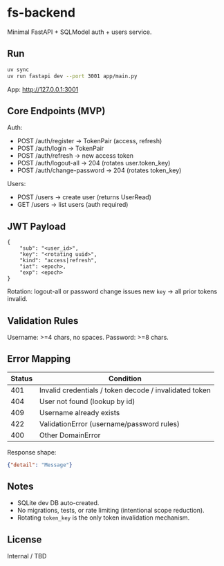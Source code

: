 # fs-backend

Minimal FastAPI + SQLModel auth + users service.

## Run
```bash
uv sync
uv run fastapi dev --port 3001 app/main.py
```
App: http://127.0.0.1:3001

## Core Endpoints (MVP)
Auth:
- POST /auth/register → TokenPair (access, refresh)
- POST /auth/login → TokenPair
- POST /auth/refresh → new access token
- POST /auth/logout-all → 204 (rotates user.token_key)
- POST /auth/change-password → 204 (rotates token_key)

Users:
- POST /users → create user (returns UserRead)
- GET  /users → list users (auth required)

## JWT Payload
```
{
	"sub": "<user_id>",
	"key": "<rotating uuid>",
	"kind": "access|refresh",
	"iat": <epoch>,
	"exp": <epoch>
}
```
Rotation: logout-all or password change issues new `key` → all prior tokens invalid.

## Validation Rules
Username: >=4 chars, no spaces.
Password: >=8 chars.

## Error Mapping
Status | Condition
------ | ---------
401 | Invalid credentials / token decode / invalidated token
404 | User not found (lookup by id)
409 | Username already exists
422 | ValidationError (username/password rules)
400 | Other DomainError

Response shape:
```json
{"detail": "Message"}
```

## Notes
- SQLite dev DB auto-created.
- No migrations, tests, or rate limiting (intentional scope reduction).
- Rotating `token_key` is the only token invalidation mechanism.

## License
Internal / TBD
